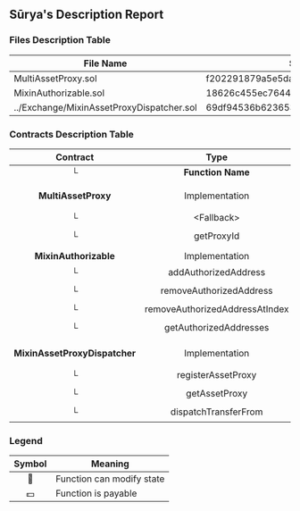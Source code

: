## Sūrya's Description Report

### Files Description Table


|  File Name  |  SHA-1 Hash  |
|-------------|--------------|
| MultiAssetProxy.sol | f202291879a5e5da3147012579971e8fa6a12447 |
| MixinAuthorizable.sol | 18626c455ec7644310ab02a429fc74217270689f |
| ../Exchange/MixinAssetProxyDispatcher.sol | 69df94536b6236532d8efc4b4ad3ee7a4f983344 |


### Contracts Description Table


|  Contract  |         Type        |       Bases      |                  |                 |
|:----------:|:-------------------:|:----------------:|:----------------:|:---------------:|
|     └      |  **Function Name**  |  **Visibility**  |  **Mutability**  |  **Modifiers**  |
||||||
| **MultiAssetProxy** | Implementation | MixinAssetProxyDispatcher, MixinAuthorizable |||
| └ | \<Fallback\> | External ❗️ | 🛑  | |
| └ | getProxyId | External ❗️ |   | |
||||||
| **MixinAuthorizable** | Implementation | Ownable, MAuthorizable |||
| └ | addAuthorizedAddress | External ❗️ | 🛑  | onlyOwner |
| └ | removeAuthorizedAddress | External ❗️ | 🛑  | onlyOwner |
| └ | removeAuthorizedAddressAtIndex | External ❗️ | 🛑  | onlyOwner |
| └ | getAuthorizedAddresses | External ❗️ |   | |
||||||
| **MixinAssetProxyDispatcher** | Implementation | Ownable, MAssetProxyDispatcher |||
| └ | registerAssetProxy | External ❗️ | 🛑  | onlyOwner |
| └ | getAssetProxy | External ❗️ |   | |
| └ | dispatchTransferFrom | Internal 🔒 | 🛑  | |


### Legend

|  Symbol  |  Meaning  |
|:--------:|-----------|
|    🛑    | Function can modify state |
|    💵    | Function is payable |
